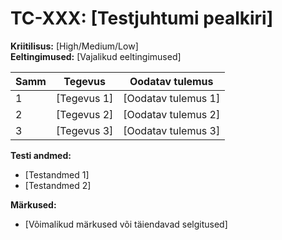 # TC-XXX: [Testjuhtumi pealkiri]
**Kriitilisus:** [High/Medium/Low]  
**Eeltingimused:** [Vajalikud eeltingimused]  

| Samm | Tegevus | Oodatav tulemus |
|------|---------|-----------------|
| 1    | [Tegevus 1] | [Oodatav tulemus 1] |
| 2    | [Tegevus 2] | [Oodatav tulemus 2] |
| 3    | [Tegevus 3] | [Oodatav tulemus 3] |

**Testi andmed:**
- [Testandmed 1]
- [Testandmed 2]

**Märkused:**
- [Võimalikud märkused või täiendavad selgitused] 